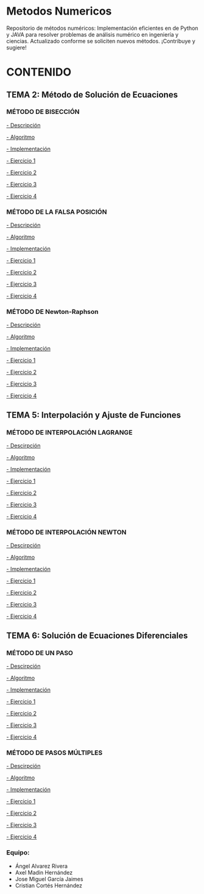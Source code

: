 # Metodos Numericos
 Repositorio de métodos numéricos: Implementación eficientes en de Python y JAVA para resolver problemas de análisis numérico en ingeniería y ciencias. Actualizado conforme se soliciten nuevos métodos. ¡Contribuye y sugiere!

# CONTENIDO

## TEMA 2: Método de Solución de Ecuaciones

### MÉTODO DE BISECCIÓN

[- Descripción](TEMA_2/Método%20de%20Bisección/Descripción.md)

[- Algoritmo](TEMA_2/Método%20de%20Bisección/Algoritmo.md)

[- Implementación](TEMA_2/Método%20de%20Bisección/Implementación.java)

[- Ejercicio 1](TEMA_2/Método%20de%20Bisección/Ejercicio%201.md)

[- Ejercicio 2](TEMA_2/Método%20de%20Bisección/Ejercicio%202.md)

[- Ejercicio 3](TEMA_2/Método%20de%20Bisección/Ejercicio%203.md)

[- Ejercicio 4](TEMA_2/Método%20de%20Bisección/Ejercicio%204.md)

### MÉTODO DE LA FALSA POSICIÓN

[- Descripción](TEMA_2/Método%20de%20Falsa%20Posición/Descripción.md)

[- Algoritmo](TEMA_2/Método%20de%20Falsa%20Posición/Algoritmo.md)

[- Implementación](TEMA_2/Método%20de%20Falsa%20Posición/Implementación.java)

[- Ejercicio 1](TEMA_2/Método%20de%20Falsa%20Posición/Ejercicio%201.md)

[- Ejercicio 2](TEMA_2/Método%20de%20Falsa%20Posición/Ejercicio%202.md)

[- Ejercicio 3](TEMA_2/Método%20de%20Falsa%20Posición/Ejercicio%203.md)

[- Ejercicio 4](TEMA_2/Método%20de%20Falsa%20Posición/Ejercicio%204.md)

### MÉTODO DE Newton-Raphson

[- Descripción](TEMA_2/Método%20de%20Newton-Raphson/Descripción.md)

[- Algoritmo](TEMA_2/Método%20de%20Newton-Raphson/Algoritmo.md)

[- Implementación](TEMA_2/Método%20de%20Newton-Raphson/Implementación.java)

[- Ejercicio 1](TEMA_2/Método%20de%20Newton-Raphson/Ejercicio%201.md)

[- Ejercicio 2](TEMA_2/Método%20de%20Newton-Raphson/Ejercicio%202.md)

[- Ejercicio 3](TEMA_2/Método%20de%20Newton-Raphson/Ejercicio%203.md)

[- Ejercicio 4](TEMA_2/Método%20de%20Newton-Raphson/Ejercicio%204.md)

## TEMA 5: Interpolación y Ajuste de Funciones

### MÉTODO DE INTERPOLACIÓN LAGRANGE

[- Descirpción](TEMA_5/Interpolación%20Lagrange/Descripción.md)

[- Algoritmo](TEMA_5/Interpolación%20Lagrange/Algoritmo.md)

[- Implementación](TEMA_5/Interpolación%20Lagrange/Implementación.md)

[- Ejercicio 1](TEMA_5/Interpolación%20Lagrange/Ejercicio%201.md)

[- Ejercicio 2](TEMA_5/Interpolación%20Lagrange/Ejercicio%202.md)

[- Ejercicio 3](TEMA_5/Interpolación%20Lagrange/Ejercicio%203.md)

[- Ejercicio 4](TEMA_5/Interpolación%20Lagrange/Ejercicio%204.md)


### MÉTODO DE INTERPOLACIÓN NEWTON

[- Descirpción](TEMA_5/Interpolación%20Newton/Descripción.md)

[- Algoritmo](TEMA_5/Interpolación%20Newton/Algoritmo.md)

[- Implementación](TEMA_5/Interpolación%20Newton/Implementación.md)

[- Ejercicio 1](TEMA_5/Interpolación%20Newton/Ejercicio%201.md)

[- Ejercicio 2](TEMA_5/Interpolación%20Newton/Ejercicio%202.md)

[- Ejercicio 3](TEMA_5/Interpolación%20Newton/Ejercicio%203.md)

[- Ejercicio 4](TEMA_5/Interpolación%20Newton/Ejercicio%204.md)



## TEMA 6: Solución de Ecuaciones Diferenciales

### MÉTODO DE UN PASO

[- Descirpción](TEMA_6/Método%20de%20un%20paso/Descripción.md)

[- Algoritmo](TEMA_6/Método%20de%20un%20paso/Algoritmo.md)

[- Implementación](TEMA_6/Método%20de%20un%20paso/Implementación.md)

[- Ejercicio 1](TEMA_6/Método%20de%20un%20paso/Ejercicio%201.md)

[- Ejercicio 2](TEMA_6/Método%20de%20un%20paso/Ejercicio%202.md)

[- Ejercicio 3](TEMA_6/Método%20de%20un%20paso/Ejercicio%203.md)

[- Ejercicio 4](TEMA_6/Método%20de%20un%20paso/Ejercicio%204.md)


### MÉTODO DE PASOS MÚLTIPLES

[- Descirpción](TEMA_6/Métodos%20de%20pasos%20múltiples/Descripción.md)

[- Algoritmo](TEMA_6/Métodos%20de%20pasos%20múltiples/Algoritmo.md)

[- Implementación](TEMA_6/Métodos%20de%20pasos%20múltiples/Implementación.md)

[- Ejercicio 1](TEMA_6/Métodos%20de%20pasos%20múltiples/Ejercicio%201.md)

[- Ejercicio 2](TEMA_6/Métodos%20de%20pasos%20múltiples/Ejercicio%202.md)

[- Ejercicio 3](TEMA_6/Métodos%20de%20pasos%20múltiples/Ejercicio%203.md)

[- Ejercicio 4](TEMA_6/Métodos%20de%20pasos%20múltiples/Ejercicio%204.md)

### Equipo: 
- Ángel Alvarez Rivera
- Axel Madin Hernández
- Jose Miguel García Jaimes
- Cristian Cortés Hernández
